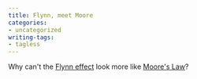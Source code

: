 ```yaml
---
title: Flynn, meet Moore
categories:
- uncategorized
writing-tags:
- tagless
---
```


Why can't the [Flynn effect][1] look more like [Moore's Law][2]?

   [1]: http://www.indiana.edu/~intell/flynneffect.shtml
   [2]: http://catb.org/~esr/jargon/html/M/Moores-Law.html
